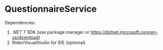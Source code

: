 # QuestionnaireService

Dependencies:

1. .NET 7 SDK (use package manager or https://dotnet.microsoft.com/en-us/download)
2. Rider/VisualStudio for IDE (optional)

